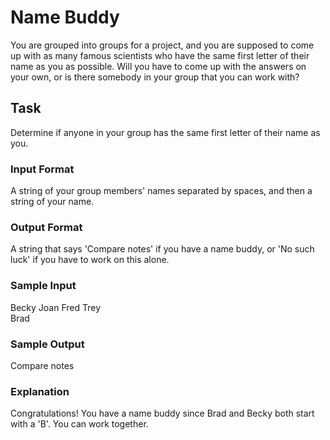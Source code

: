 <h1>Name Buddy</h1>
You are grouped into groups for a project, and you are supposed to come up with as many famous scientists who have the same first letter of their name as you as possible. Will you have to come up with the answers on your own, or is there somebody in your group that you can work with?

<h2>Task</h2>
Determine if anyone in your group has the same first letter of their name as you.
<h3>Input Format</h3>
A string of your group members' names separated by spaces, and then a string of your name.
<h3>Output Format</h3>
A string that says 'Compare notes' if you have a name buddy, or 'No such luck' if you have to work on this alone.
<h3>Sample Input</h3>
Becky Joan Fred Trey<br>
Brad
<h3>Sample Output</h3>
Compare notes
<h3>Explanation</h3>
Congratulations! You have a name buddy since Brad and Becky both start with a 'B'. You can work together.
